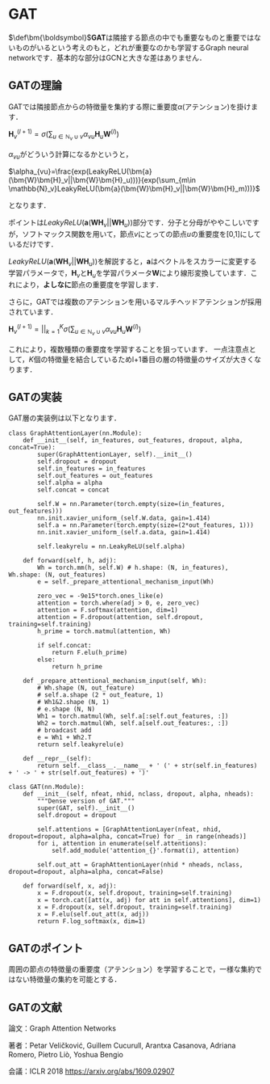 # GAT

$\def\bm{\boldsymbol}$**GAT**は隣接する節点の中でも重要なものと重要ではないものがいるという考えのもと，どれが重要なのかも学習するGraph neural networkです．基本的な部分はGCNと大きな差はありません．

## GATの理論

GATでは隣接節点からの特徴量を集約する際に重要度$\alpha$(アテンション)を掛けます．

$\bm{H}_v^{(l+1)}=\sigma(\sum_{u \in \mathbb{N}_v\cup v}\alpha_{vu} \bm{H}_u \bm{W}^{(l)})$

$\alpha_{vu}$がどういう計算になるかというと，

$\alpha_{vu}=\frac{exp(LeakyReLU(\bm{a}(\bm{W}\bm{H}_v||\bm{W}\bm{H}_u)))}{exp(\sum_{m\in \mathbb{N}_v}LeakyReLU(\bm{a}(\bm{W}\bm{H}_v||\bm{W}\bm{H}_m)))}$

となります．

ポイントは$LeakyReLU(\bm{a}(\bm{W}\bm{H}_v||\bm{W}\bm{H}_u))$部分です．分子と分母がややこしいですが，ソフトマックス関数を用いて，節点$v$にとっての節点$u$の重要度を[0,1]にしているだけです．

$LeakyReLU(\bm{a}(\bm{W}\bm{H}_v||\bm{W}\bm{H}_u))$を解説すると，$\bm{a}$はベクトルをスカラーに変更する学習パラメータで，$\bm{H}_v$と$\bm{H}_u$を学習パラメータ$\bm{W}$により線形変換しています．これにより，**よしなに**節点の重要度を学習します．

さらに，GATでは複数のアテンションを用いるマルチヘッドアテンションが採用されています．

$\bm{H}_v^{(l+1)}=||_{k=1}^K\sigma(\sum_{u \in \mathbb{N}_v\cup v}\alpha_{vu} \bm{H}_u \bm{W}^{(l)})$

これにより，複数種類の重要度を学習することを狙っています．
一点注意点として，$K$個の特徴量を結合しているためl+1番目の層の特徴量のサイズが大きくなります．

## GATの実装

GAT層の実装例は以下となります．

```
class GraphAttentionLayer(nn.Module):
    def __init__(self, in_features, out_features, dropout, alpha, concat=True):
        super(GraphAttentionLayer, self).__init__()
        self.dropout = dropout
        self.in_features = in_features
        self.out_features = out_features
        self.alpha = alpha
        self.concat = concat

        self.W = nn.Parameter(torch.empty(size=(in_features, out_features)))
        nn.init.xavier_uniform_(self.W.data, gain=1.414)
        self.a = nn.Parameter(torch.empty(size=(2*out_features, 1)))
        nn.init.xavier_uniform_(self.a.data, gain=1.414)

        self.leakyrelu = nn.LeakyReLU(self.alpha)

    def forward(self, h, adj):
        Wh = torch.mm(h, self.W) # h.shape: (N, in_features), Wh.shape: (N, out_features)
        e = self._prepare_attentional_mechanism_input(Wh)

        zero_vec = -9e15*torch.ones_like(e)
        attention = torch.where(adj > 0, e, zero_vec)
        attention = F.softmax(attention, dim=1)
        attention = F.dropout(attention, self.dropout, training=self.training)
        h_prime = torch.matmul(attention, Wh)

        if self.concat:
            return F.elu(h_prime)
        else:
            return h_prime

    def _prepare_attentional_mechanism_input(self, Wh):
        # Wh.shape (N, out_feature)
        # self.a.shape (2 * out_feature, 1)
        # Wh1&2.shape (N, 1)
        # e.shape (N, N)
        Wh1 = torch.matmul(Wh, self.a[:self.out_features, :])
        Wh2 = torch.matmul(Wh, self.a[self.out_features:, :])
        # broadcast add
        e = Wh1 + Wh2.T
        return self.leakyrelu(e)

    def __repr__(self):
        return self.__class__.__name__ + ' (' + str(self.in_features) + ' -> ' + str(self.out_features) + ')'
```


```
class GAT(nn.Module):
    def __init__(self, nfeat, nhid, nclass, dropout, alpha, nheads):
        """Dense version of GAT."""
        super(GAT, self).__init__()
        self.dropout = dropout

        self.attentions = [GraphAttentionLayer(nfeat, nhid, dropout=dropout, alpha=alpha, concat=True) for _ in range(nheads)]
        for i, attention in enumerate(self.attentions):
            self.add_module('attention_{}'.format(i), attention)

        self.out_att = GraphAttentionLayer(nhid * nheads, nclass, dropout=dropout, alpha=alpha, concat=False)

    def forward(self, x, adj):
        x = F.dropout(x, self.dropout, training=self.training)
        x = torch.cat([att(x, adj) for att in self.attentions], dim=1)
        x = F.dropout(x, self.dropout, training=self.training)
        x = F.elu(self.out_att(x, adj))
        return F.log_softmax(x, dim=1)
```

## GATのポイント

周囲の節点の特徴量の重要度（アテンション）を学習することで，一様な集約ではない特徴量の集約を可能とする．

## GATの文献

論文：Graph Attention Networks 

著者：Petar Veličković, Guillem Cucurull, Arantxa Casanova, Adriana Romero, Pietro Liò, Yoshua Bengio 

会議：ICLR 2018 https://arxiv.org/abs/1609.02907 

